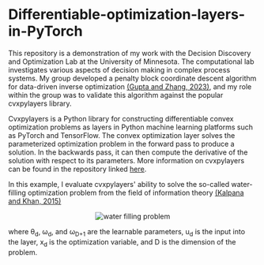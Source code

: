 # Differentiable-optimization-layers-in-PyTorch

This repository is a demonstration of my work with the Decision Discovery and Optimization Lab at the University of Minnesota. The computational lab investigates various aspects of decision making in complex process systems. My group developed a penalty block coordinate descent algorithm for data-driven inverse optimization [(Gupta and Zhang, 2023)](https://www.sciencedirect.com/science/article/abs/pii/S0098135422004562?via%3Dihub), and my role within the group was to validate this algorithm against the popular cvxpylayers library. 

Cvxpylayers is a Python library for constructing differentiable convex optimization problems as layers in Python machine learning platforms such as PyTorch and TensorFlow. The convex optimization layer solves the parameterized optimization problem in the forward pass to produce a solution. In the backwards pass, it can then compute the derivative of the solution with respect to its parameters. More information on cvxpylayers can be found in the repository linked [here](https://locuslab.github.io/2019-10-28-cvxpylayers/).

In this example, I evaluate cvxpylayers' ability to solve the so-called water-filling optimization problem from the field of information theory [(Kalpana and Khan, 2015)](https://www.researchgate.net/publication/278333941_Fast_Computation_of_Generalized_Waterfilling_Problems )

<p align="center">
  <img src="https://drive.google.com/uc?export=view&id=105QxfxfRHohik6Rcz23up7GWdh7L9rGF" alt="water filling problem">
</p>

where θ<sub>d</sub>, ω<sub>d</sub>, and ω<sub>D+1</sub> are the learnable parameters, u<sub>d</sub> is the input into the layer, x<sub>d</sub> is the optimization variable, and D is the dimension of the problem.

